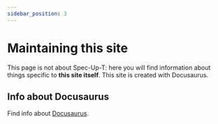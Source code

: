 ```yaml
---
sidebar_position: 3
---
```


# Maintaining this site

This page is not about Spec-Up-T: here you will find information about things specific to **this site itself**. This site is created with Docusaurus.

## Info about Docusaurus

Find info about [Docusaurus](https://docusaurus.io/).
